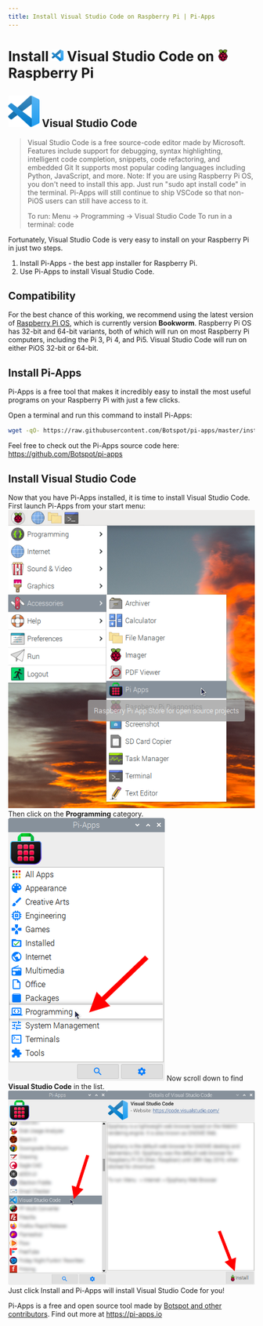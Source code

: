 ```yaml
---
title: Install Visual Studio Code on Raspberry Pi | Pi-Apps
---
```

<div class="simple-install-content content">

# Install <img src="/img/app-icons/Visual Studio Code/icon-64.png" height=24> Visual Studio Code on <img src=/img/other-icons/raspberrypi-icon.svg height=24> Raspberry Pi

## <img src="/img/app-icons/Visual Studio Code/icon-64.png"> Visual Studio Code
> Visual Studio Code is a free source-code editor made by Microsoft.
> Features include support for debugging, syntax highlighting, intelligent code completion, snippets, code refactoring, and embedded Git
> It supports most popular coding languages including Python, JavaScript, and more.
> Note: If you are using Raspberry Pi OS, you don't need to install this app. Just run "sudo apt install code" in the terminal. Pi-Apps will still continue to ship VSCode so that non-PiOS users can still have access to it.
> 
> To run: Menu -> Programming -> Visual Studio Code
> To run in a terminal: code

Fortunately, Visual Studio Code is very easy to install on your Raspberry Pi in just two steps.
1. Install Pi-Apps - the best app installer for Raspberry Pi.
2. Use Pi-Apps to install Visual Studio Code.
</div>
<div class="simple-install-content content">

## Compatibility
For the best chance of this working, we recommend using the latest version of [Raspberry Pi OS](https://www.raspberrypi.com/software/), which is currently version **Bookworm**.
Raspberry Pi OS has 32-bit and 64-bit variants, both of which will run on most Raspberry Pi computers, including the Pi 3, Pi 4, and Pi5.
Visual Studio Code will run on either PiOS 32-bit or 64-bit.
</div>
<div class="simple-install-content content">

## Install Pi-Apps

Pi-Apps is a free tool that makes it incredibly easy to install the most useful programs on your Raspberry Pi with just a few clicks.

Open a terminal and run this command to install Pi-Apps:
```bash
wget -qO- https://raw.githubusercontent.com/Botspot/pi-apps/master/install | bash
```
Feel free to check out the Pi-Apps source code here: https://github.com/Botspot/pi-apps
</div>
<div class="simple-install-content content">

## Install Visual Studio Code

Now that you have Pi-Apps installed, it is time to install Visual Studio Code.
First launch Pi-Apps from your start menu:
<img src="/img/start-menu.png">
Then click on the <b>Programming</b> category.
<img src="/img/category-selections/Programming.png">
Now scroll down to find <b>Visual Studio Code</b> in the list.
<img src="/img/app-icons/Visual Studio Code/app-selection.png">
Just click Install and Pi-Apps will install Visual Studio Code for you!
</div>
<div class="simple-install-content content">

Pi-Apps is a free and open source tool made by [Botspot and other contributors](/about/#contributors). Find out more at https://pi-apps.io
</div>
